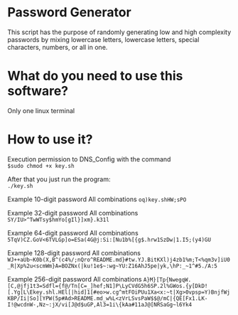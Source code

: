 
# Password Generator

This script has the purpose of randomly generating low and high complexity passwords by mixing lowercase letters, lowercase letters, special characters, numbers, or all in one.

# What do you need to use this software?
Only one linux terminal

# How to use it?
Execution permission to DNS_Config with the command<br/>
`$sudo chmod +x key.sh`<br/>

After that you just run the program:<br/>
`./key.sh`

Example 10-digit password All combinations
`oq)key.shHW;sPO`

Example 32-digit password All combinations
`SY/IU>^TwWTsy$hmYo[gIl}]xm}.k31l`

Example 64-digit password All combinations
`5TqV)CZ.GoV<6TVLGp]o=ESa(4G@j:Si:[Nu1b%[{g$.hrw1SzDw|1.I5;(y4)GU`

Example 128-digit password All combinations
`WJ++aUb~K0b(X,B^(c4%/;nQro^README.md}#tw.YJ.BitKXl)j4zb1%m;T<%qm3v]iU0_R|Xp%2u<scmWm}A=BOZNx(|ku!1e$~:wg~YU:Z16AhJ5pe|yk,\hP:_~1^#5./A:5`

Example 256-digit password All combinations
`A}M}[Tp{NwegqW.[C,@jfj1t3=Sdfl={f@/Tn[C=_]hef;N1]P\LyCVdG5h6SP.2l%GWos.{y[DkD![.Yg[L\Ekey.shl.HEl[|hid]1[#eo>w.cg^mtFOiPUu1Xa<x:~t|Xg>0vpsp=Y)BnjfWjKBP/Ii|So][YPW(5p#Ad>README.md_w%L<zVrLSvsPaW$$@/mC|{QE[Fx1.LK-I!@wcdnW-,Nz~:jX/vi[J@d$uGP,Al3=1i\{kAa#11aJ@[NRSaGg~l6Yk4`
